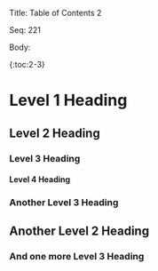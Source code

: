 Title:  Table of Contents 2

Seq:    221

Body: 

{:toc:2-3}

Level 1 Heading
============

## Level 2 Heading

### Level 3 Heading

#### Level 4 Heading

### Another Level 3 Heading

## Another Level 2 Heading

### And one more Level 3 Heading
